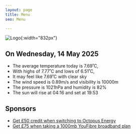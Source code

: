 ```yaml
---
layout: page
title: Menu
seo: Menu

---
```


![Logo](/images/logo.jpg){:width="832px"}

<!-- weather_marker starts -->
## On Wednesday, 14 May 2025

- The average temperature today is 7.69˚C,
- With highs of 7.77˚C and lows of 6.51˚C,
- It may feel like 7.69˚C with clear sky
- The wind speed is 0.89m/s and visibility is 10000m
- The pressure is 1021hPa and humidity is 82%
- The sun will rise at 04:16 and set at 19:53

<!-- weather_marker ends -->

## Sponsors

- [Get £50 credit when switching to Octopus Energy](https://bit.ly/3oD1nnS)
- [Get £75 when taking a 1000mb YouFibre broadband plan](https://aklam.io/91zWhU?)
